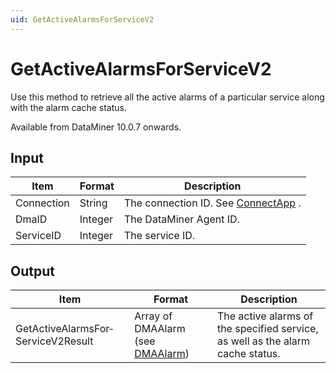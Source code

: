 ```yaml
---
uid: GetActiveAlarmsForServiceV2
---
```


# GetActiveAlarmsForServiceV2

Use this method to retrieve all the active alarms of a particular service along with the alarm cache status.

Available from DataMiner 10.0.7 onwards.

## Input

| Item       | Format  | Description                                          |
|------------|---------|------------------------------------------------------|
| Connection | String  | The connection ID. See [ConnectApp](xref:ConnectApp) . |
| DmaID      | Integer | The DataMiner Agent ID.                              |
| ServiceID  | Integer | The service ID.                                      |

## Output

| Item                               | Format                                                                   | Description                                                                    |
|------------------------------------|--------------------------------------------------------------------------|--------------------------------------------------------------------------------|
| GetActiveAlarmsFor­ServiceV2Result | Array of DMAAlarm (see [DMAAlarm](xref:DMAAlarm)) | The active alarms of the specified service, as well as the alarm cache status. |

